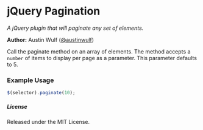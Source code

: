 jQuery Pagination
=================

*A jQuery plugin that will paginate any set of elements.*

**Author:** Austin Wulf ([@austinwulf](https://twitter.com/austinwulf))

Call the paginate method on an array of elements. The method accepts a `number` of items to display per page as a parameter. This parameter defaults to 5.

### Example Usage
```javascript
$(selector).paginate(10);
```

##### License
Released under the MIT License.
